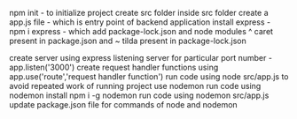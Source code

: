 npm init - to initialize project
create src folder
inside src folder create a app.js file - which is entry point of backend application
install express - npm i express - which add package-lock.json and node modules
^ caret present in package.json and ~ tilda present in package-lock.json

create server using express
listening server for particular port number - app.listen('3000')
create request handler functions using app.use('route','request handler function')
run code using node src/app.js
to avoid repeated work of running project use nodemon
run code using nodemon
install npm i -g nodemon
run code using nodemon src/app.js
update package.json file for commands of node and nodemon
